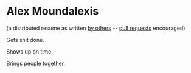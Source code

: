 <!-- title: Distributed Resume -->
<!-- categories: pages -->
<!-- tags: resume,career -->
<!-- published: 2015-10-29T12:58:00-05:00 -->
<!-- updated: 2015-10-29T21:01:00-05:00 -->
<!-- summary: The resume of Alex Moundalexis as written by others. -->

# Alex Moundalexis

(a distributed resume as written [by others](https://github.com/technmsg/blog/blame/master/v2/content/2015/10/29/distributed-resume.md) -- [pull requests](https://github.com/technmsg/blog/blob/master/v2/content/2015/10/29/distributed-resume.md) encouraged)

Gets shit done.

Shows up on time.

Brings people together.
